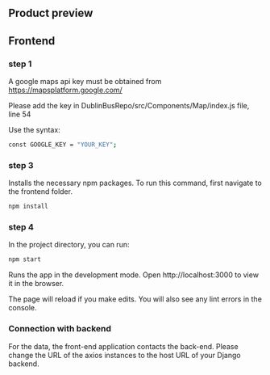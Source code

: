 ## Product preview

## Frontend 
### step 1

A google maps api key must be obtained from https://mapsplatform.google.com/ 

Please add the key in DublinBusRepo/src/Components/Map/index.js file, line 54

Use the syntax:

```bash
const GOOGLE_KEY = "YOUR_KEY";
```


### step 3
Installs the necessary npm packages. To run this command, first navigate to the frontend folder.
```bash
npm install
```
### step 4
In the project directory, you can run:
```bash
npm start
```
Runs the app in the development mode.
Open http://localhost:3000 to view it in the browser.

The page will reload if you make edits.
You will also see any lint errors in the console.

### Connection with backend

For the data, the front-end application contacts the back-end. Please change the URL of the axios instances to the host URL of your Django backend. 

